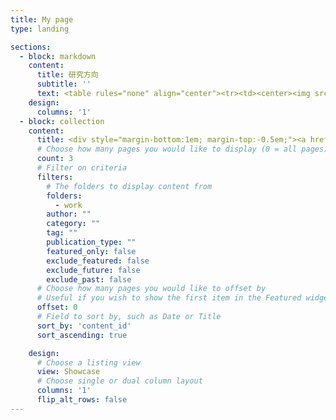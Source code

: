 ```yaml
---
title: My page
type: landing

sections:
  - block: markdown
    content:
      title: 研究方向
      subtitle: ''
      text: <table rules="none" align="center"><tr><td><center><img src="./fangxiang/fl.png" width="60%" /><br/><font color="AAAAAA">研究方向1</font></center></td><td><center><img src="./fangxiang/kg.png" width="60%" ><br/><font color="AAAAAA">研究方向2</font></center></td><td><center><img src="./fangxiang/fl.png" width="60%" /><br/><font color="AAAAAA">002.jpg</font></center></td><td><center><img src="./fangxiang/fl.png" width="60%" /><br/><font color="AAAAAA">002.jpg</font></center></tr></table>
    design:
      columns: '1'
  - block: collection
    content:
      title: <div style="margin-bottom:1em; margin-top:-0.5em;"><a href="../work/" style="color:black; text-decoration:inherit;">科研成果</a></div>
      # Choose how many pages you would like to display (0 = all pages)
      count: 3
      # Filter on criteria
      filters:
        # The folders to display content from
        folders:
          - work
        author: ""
        category: ""
        tag: ""
        publication_type: ""
        featured_only: false
        exclude_featured: false
        exclude_future: false
        exclude_past: false
      # Choose how many pages you would like to offset by
      # Useful if you wish to show the first item in the Featured widget
      offset: 0
      # Field to sort by, such as Date or Title
      sort_by: 'content_id'
      sort_ascending: true

    design:
      # Choose a listing view
      view: Showcase
      # Choose single or dual column layout
      columns: '1'
      flip_alt_rows: false
---
```

